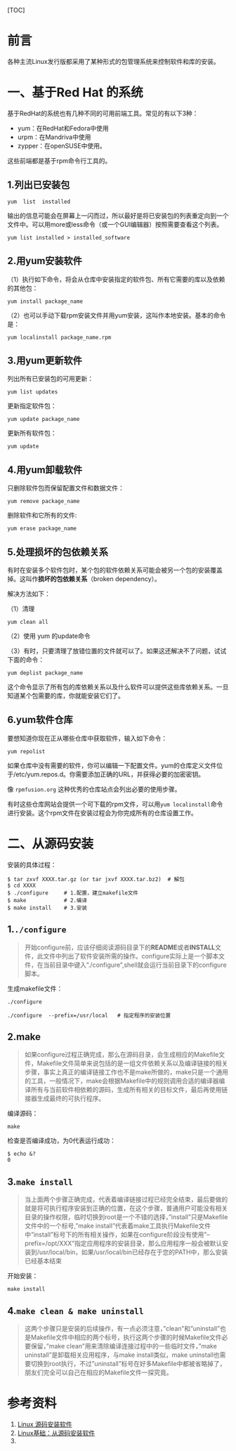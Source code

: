 [TOC]







# 前言

各种主流Linux发行版都采用了某种形式的包管理系统来控制软件和库的安装。





# 一、基于Red Hat 的系统

基于RedHat的系统也有几种不同的可用前端工具。常见的有以下3种：

- yum：在RedHat和Fedora中使用
- urpm：在Mandriva中使用
- zypper：在openSUSE中使用。

这些前端都是基于rpm命令行工具的。



## 1.列出已安装包

```shell
yum  list  installed
```

输出的信息可能会在屏幕上一闪而过，所以最好是将已安装包的列表重定向到一个文件中。可以用more或less命令（或一个GUI编辑器）按照需要查看这个列表。

```shell
yum list installed > installed_software
```



## 2.用yum安装软件

（1）执行如下命令，将会从仓库中安装指定的软件包、所有它需要的库以及依赖的其他包：

```shell
yum install package_name
```



（2）也可以手动下载rpm安装文件并用yum安装，这叫作本地安装。基本的命令是：

```shell
yum localinstall package_name.rpm
```





## 3.用yum更新软件

列出所有已安装包的可用更新：

````shell
yum list updates
````



更新指定软件包：

```shell
yum update package_name
```



更新所有软件包：

```shell
yum update
```





## 4.用yum卸载软件

只删除软件包而保留配置文件和数据文件：

```shell
yum remove package_name
```



删除软件和它所有的文件:

```shell
yum erase package_name
```





## 5.处理损坏的包依赖关系

有时在安装多个软件包时，某个包的软件依赖关系可能会被另一个包的安装覆盖掉。这叫作**损坏的包依赖关系**（broken dependency）。

解决方法如下：

（1）清理

```shell
yum clean all
```



（2）使用 yum 的update命令



（3）有时，只要清理了放错位置的文件就可以了。如果这还解决不了问题，试试下面的命令：

```shell
yum deplist package_name
```

这个命令显示了所有包的库依赖关系以及什么软件可以提供这些库依赖关系。一旦知道某个包需要的库，你就能安装它们了。



## 6.yum软件仓库

要想知道你现在正从哪些仓库中获取软件，输入如下命令：

```list
yum repolist
```



如果仓库中没有需要的软件，你可以编辑一下配置文件。yum的仓库定义文件位于/etc/yum.repos.d。你需要添加正确的URL，并获得必要的加密密钥。



像 `rpmfusion.org` 这种优秀的仓库站点会列出必要的使用步骤。

有时这些仓库网站会提供一个可下载的rpm文件，可以用`yum localinstall`命令进行安装。这个rpm文件在安装过程会为你完成所有的仓库设置工作。





# 二、从源码安装

安装的具体过程：

```shell
$ tar zxvf XXXX.tar.gz (or tar jxvf XXXX.tar.bz2)  # 解包
$ cd XXXX
$ ./configure     # 1.配置，建立makefile文件
$ make            # 2.编译
$ make install    # 3.安装
```



## 1.`./configure`

> 开始configure前，应该仔细阅读源码目录下的**README**或者**INSTALL**文件，此文件中列出了软件安装所需的操作。configure实际上是一个脚本文件，在当前目录中键入”./configure”,shell就会运行当前目录下的configure脚本。



生成makefile文件：

```shell
./configure

./configure  --prefix=/usr/local   # 指定程序的安装位置
```





## 2.make

> 如果configure过程正确完成，那么在源码目录，会生成相应的Makefile文件，Makefile文件简单来说包括的是一组文件依赖关系以及编译链接的相关步骤，事实上真正的编译链接工作也不是make所做的，make只是一个通用的工具，一般情况下，make会根据Makefile中的规则调用合适的编译器编译所有与当前软件相依赖的源码，生成所有相关的目标文件，最后再使用链接器生成最终的可执行程序。



编译源码：

```shell
make
```

检查是否编译成功，为0代表运行成功：

```shell
$ echo &?
0
```





## 3.`make install`

> 当上面两个步骤正确完成，代表着编译链接过程已经完全结束，最后要做的就是将可执行程序安装到正确的位置，在这个步骤，普通用户可能没有相关目录的操作权限，临时切换到root是一个不错的选择，”install”只是Makefile文件中的一个标号,”make install”代表着make工具执行Makefile文件中”install”标号下的所有相关操作，如果在configure阶段没有使用”–prefix=/opt/XXX”指定应用程序的安装目录，那么应用程序一般会被默认安装到/usr/local/bin，如果/usr/local/bin已经存在于您的PATH中，那么安装已经基本结束



开始安装：

```shell
make install
```



## 4.`make clean & make uninstall`

> 这两个步骤只是安装的后续操作，有一点必须注意，”clean”和”uninstall”也是Makefile文件中相应的两个标号，执行这两个步骤的时候Makefile文件必要保留，”make clean”用来清除编译连接过程中的一些临时文件，”make uninstall”是卸载相关应用程序，与make install类似，make uninstall也需要切换到root执行，不过”uninstall”标号在好多Makefile中都被省略掉了，朋友们完全可以自己在相应的Makefile文件一探究竟。









# 参考资料

1. [Linux 源码安装软件](https://blog.csdn.net/liupeifeng3514/article/details/79054510)
2. [Linux基础：从源码安装软件](http://blog.51cto.com/skypegnu1/1626265)
3. 






